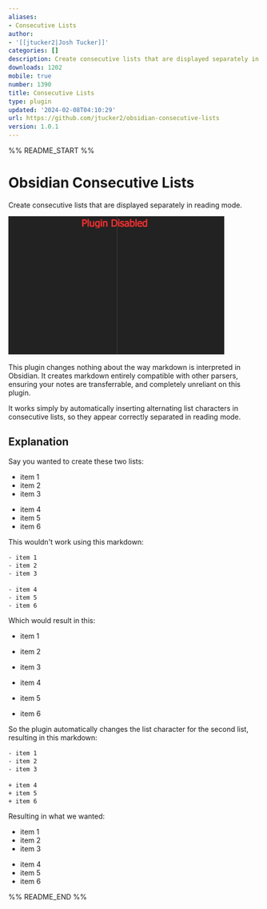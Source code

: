 ```yaml
---
aliases:
- Consecutive Lists
author:
- '[[jtucker2|Josh Tucker]]'
categories: []
description: Create consecutive lists that are displayed separately in reading mode.
downloads: 1202
mobile: true
number: 1390
title: Consecutive Lists
type: plugin
updated: '2024-02-08T04:10:29'
url: https://github.com/jtucker2/obsidian-consecutive-lists
version: 1.0.1
---
```


%% README_START %%

# Obsidian Consecutive Lists
Create consecutive lists that are displayed separately in reading mode.

![](https://raw.githubusercontent.com/jtucker2/obsidian-consecutive-lists/HEAD/demo.gif)

This plugin changes nothing about the way markdown is interpreted in Obsidian. It creates markdown entirely compatible with other parsers, ensuring your notes are transferrable, and completely unreliant on this plugin.

It works simply by automatically inserting alternating list characters in consecutive lists, so they appear correctly separated in reading mode.

## Explanation
Say you wanted to create these two lists:
- item 1
- item 2
- item 3

+ item 4
+ item 5
+ item 6

This wouldn't work using this markdown:

```
- item 1
- item 2
- item 3

- item 4
- item 5
- item 6
```

Which would result in this:

- item 1
- item 2
- item 3

- item 4
- item 5
- item 6

So the plugin automatically changes the list character for the second list, resulting in this markdown:

```
- item 1
- item 2
- item 3

+ item 4
+ item 5
+ item 6
```

Resulting in what we wanted:

- item 1
- item 2
- item 3

+ item 4
+ item 5
+ item 6


%% README_END %%